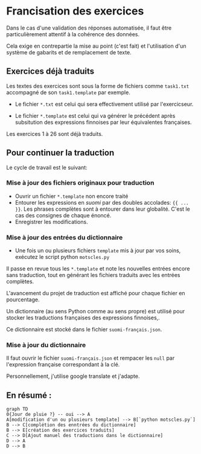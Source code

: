 # Francisation des exercices
Dans le cas 
 d'une validation des réponses automatisée, il faut être particulièrement
 attentif à la cohérence des données. 
 
Cela exige en contrepartie la mise au point (c'est fait) et l'utilisation
 d'un système de gabarits et de remplacement de texte.

## Exercices déjà traduits

Les textes des exercices sont sous la forme de fichiers comme `task1.txt` 
 accompagné de son `task1.template` par exemple.
 
 - Le fichier `*.txt` est celui qui sera effectivement utilisé par 
  l'exercicseur.
  
 - Le fichier `*.template` est celui qui va générer le précédent après
 subsitution des expressions finnoises par leur équivalentes françaises.
  

Les exercices 1 à 26 sont déjà traduits. 

## Pour continuer la traduction

Le cycle de travail est le suivant:

### Mise à jour des fichiers originaux pour traduction

- Ouvrir un fichier `*.template` non encore traité
- Entourer les expressions en _suomi_ par des doubles accolades: `{{ ... }}`.
Les phrases complètes sont à entourer dans leur globalité. C'est le cas des consignes de chaque énoncé.
- Enregistrer les modifications.

### Mise à jour des entrées du dictionnaire

- Une fois un ou plusieurs fichiers `template` mis à jour par vos soins,
exécutez le script python `motscles.py`

Il passe en revue tous les `*.template` 
 et note les nouvelles entrées encore sans traduction, tout en générant
  les fichiers traduits avec les entrées complètes. 
  
L'avancement du projet de traduction est affiché pour chaque fichier
 en pourcentage.

Un dictionnaire (au sens Python comme au sens propre) est utilisé pour stocker les traductions 
françaises des expressions finnoises,. 

Ce dictionnaire est stocké dans le fichier `suomi-français.json`.
 
### Mise à jour du dictionnaire

Il faut ouvrir le fichier `suomi-français.json` et rempacer les `null`
 par l'expression française correspondant à la clé.
 
 Personnellement, j'utilise google translate et j'adapte.
 
 ## En résumé :
 
  ```mermaid
graph TD
0{Jour de pluie ?} -- oui --> A 
A[modification d'un ou plusieurs template] --> B[`python motscles.py`]
B --> C[complétion des enntrées du dictionnaire]
B --> E[création des exercices traduits]
C --> D[Ajout manuel des traductions dans le dictionnaire]
D --> A
D --> B
```
